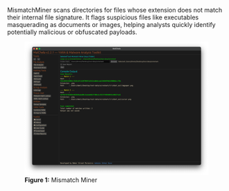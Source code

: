 MismatchMiner scans directories for files whose extension does not match their internal file signature. It flags suspicious files like executables masquerading as documents or images, helping analysts quickly identify potentially malicious or obfuscated payloads.

<figure>
  <img src="/images/mismatchminer.png" alt="Mismatch Miner">
  <figcaption><strong>Figure 1:</strong> Mismatch Miner</figcaption>
</figure>